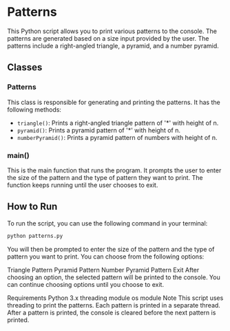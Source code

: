 # Patterns

This Python script allows you to print various patterns to the console. The patterns are generated based on a size input provided by the user. The patterns include a right-angled triangle, a pyramid, and a number pyramid.

## Classes

### Patterns

This class is responsible for generating and printing the patterns. It has the following methods:

- `triangle()`: Prints a right-angled triangle pattern of '*' with height of n.
- `pyramid()`: Prints a pyramid pattern of '*' with height of n.
- `numberPyramid()`: Prints a pyramid pattern of numbers with height of n.

### main()

This is the main function that runs the program. It prompts the user to enter the size of the pattern and the type of pattern they want to print. The function keeps running until the user chooses to exit.

## How to Run

To run the script, you can use the following command in your terminal:

```bash
python patterns.py
```

You will then be prompted to enter the size of the pattern and the type of pattern you want to print. You can choose from the following options:

Triangle Pattern
Pyramid Pattern
Number Pyramid Pattern
Exit
After choosing an option, the selected pattern will be printed to the console. You can continue choosing options until you choose to exit.

Requirements
Python 3.x
threading module
os module
Note
This script uses threading to print the patterns. Each pattern is printed in a separate thread. After a pattern is printed, the console is cleared before the next pattern is printed.

